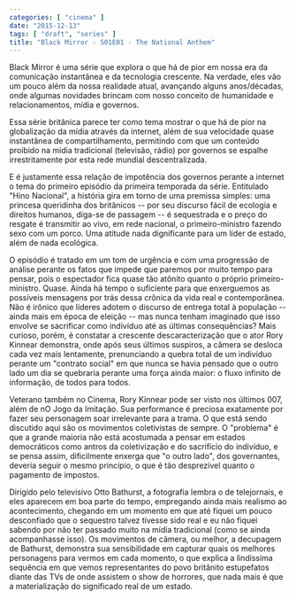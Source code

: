 ```yaml
---
categories: [ "cinema" ]
date: "2015-12-13"
tags: [ "draft", "series" ]
title: "Black Mirror - S01E01 - The National Anthem"
---
```

Black Mirror é uma série que explora o que há de pior em nossa era
da comunicação instantânea e da tecnologia crescente. Na verdade,
eles vão um pouco além da nossa realidade atual, avançando alguns
anos/décadas, onde algumas novidades brincam com nosso conceito de
humanidade e relacionamentos, mídia e governos.

Essa série britânica parece ter como tema mostrar o que há de pior na
globalização da mídia através da internet, além de sua velocidade
quase instantânea de compartilhamento, permitindo com que um conteúdo
proibido na mídia tradicional (televisão, rádio) por governos se
espalhe irrestritamente por esta rede mundial descentralizada.

E é justamente essa relação de impotência dos governos perante
a internet o tema do primeiro episódio da primeira temporada da
série. Entitulado "Hino Nacional", a história gira em torno de uma
premissa simples: uma princesa queridinha dos britânicos -- por seu
discurso fácil de ecologia e direitos humanos, diga-se de passagem --
é sequestrada e o preço do resgate é transmitir ao vivo, em rede
nacional, o primeiro-ministro fazendo sexo com um porco. Uma atitude
nada dignificante para um líder de estado, além de nada ecológica.

O episódio é tratado em um tom de urgência e com uma progressão
de análise perante os fatos que impede que paremos por muito tempo
para pensar, pois o espectador fica quase tão atônito quanto o
próprio primeiro-ministro. Quase. Ainda há tempo o suficiente para
que enxerguemos as possíveis mensagens por trás dessa crônica da vida
real e contemporânea. Não é irônico que líderes adotem o discurso
de entrega total à população -- ainda mais em época de eleição --
mas nunca tenham imaginado que isso envolve se sacrificar como indivíduo
até as últimas consequências? Mais curioso, porém, é constatar
a crescente descaracterização que o ator Rory Kinnear demonstra,
onde após seus últimos suspiros, a câmera se desloca cada vez mais
lentamente, prenunciando a quebra total de um indivíduo perante um
"contrato social" em que nunca se havia pensado que o outro lado um
dia se quebraria perante uma força ainda maior: o fluxo infinito de
informação, de todos para todos.

Veterano também no Cinema, Rory Kinnear pode ser visto nos últimos 007,
além de nO Jogo da Imitação. Sua performance é preciosa exatamente
por fazer seu personagem soar irrelevante para a trama. O que está
sendo discutido aqui são os movimentos coletivistas de sempre. O
"problema" é que a grande maioria não está acostumada a pensar em
estados democráticos como antros da coletivização e do sacrifício do
indivíduo, e se pensa assim, dificilmente enxerga que "o outro lado",
dos governantes, deveria seguir o mesmo princípio, o que é tão
desprezível quanto o pagamento de impostos.

Dirigido pelo televisivo Otto Bathurst, a fotografia lembra o de
telejornais, e eles aparecem em boa parte do tempo, empregando ainda
mais realismo ao acontecimento, chegando em um momento em que até
fiquei um pouco desconfiado que o sequestro talvez tivesse sido real e
eu não fiquei sabendo por não ter passado muito na mídia tradicional
(como se ainda acompanhasse isso). Os movimentos de câmera, ou melhor,
a decupagem de Bathurst, demonstra sua sensibilidade em capturar quais
os melhores personagens para vermos em cada momento, o que explica a
lindíssima sequência em que vemos representantes do povo britânito
estupefatos diante das TVs de onde assistem o show de horrores, que nada
mais é que a materialização do significado real de um estado.
